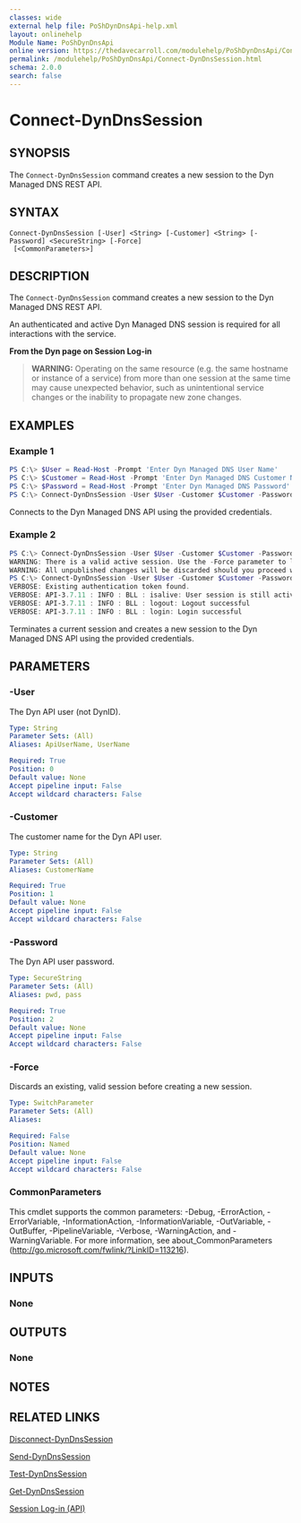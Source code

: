 ```yaml
---
classes: wide
external help file: PoShDynDnsApi-help.xml
layout: onlinehelp
Module Name: PoShDynDnsApi
online version: https://thedavecarroll.com/modulehelp/PoShDynDnsApi/Connect-DynDnsSession.html
permalink: /modulehelp/PoShDynDnsApi/Connect-DynDnsSession.html
schema: 2.0.0
search: false
---
```


# Connect-DynDnsSession

## SYNOPSIS
The `Connect-DynDnsSession` command creates a new session to the Dyn Managed DNS REST API.

## SYNTAX

```
Connect-DynDnsSession [-User] <String> [-Customer] <String> [-Password] <SecureString> [-Force]
 [<CommonParameters>]
```

## DESCRIPTION
The `Connect-DynDnsSession` command creates a new session to the Dyn Managed DNS REST API.

An authenticated and active Dyn Managed DNS session is required for all interactions with the service.

**From the Dyn page on Session Log-in**
>**WARNING:** Operating on the same resource (e.g. the same hostname or instance of a service) from more than one session at the same time may cause unexpected behavior, such as unintentional service changes or the inability to propagate new zone changes.

## EXAMPLES

### Example 1
```powershell
PS C:\> $User = Read-Host -Prompt 'Enter Dyn Managed DNS User Name'
PS C:\> $Customer = Read-Host -Prompt 'Enter Dyn Managed DNS Customer Name'
PS C:\> $Password = Read-Host -Prompt 'Enter Dyn Managed DNS Password' -AsSecureString
PS C:\> Connect-DynDnsSession -User $User -Customer $Customer -Password $Password
```

Connects to the Dyn Managed DNS API using the provided credentials.

### Example 2
```powershell
PS C:\> Connect-DynDnsSession -User $User -Customer $Customer -Password $Password
WARNING: There is a valid active session. Use the -Force parameter to logoff and create a new session.
WARNING: All unpublished changes will be discarded should you proceed with creating a new session.
PS C:\> Connect-DynDnsSession -User $User -Customer $Customer -Password $Password -Force -Verbose
VERBOSE: Existing authentication token found.
VERBOSE: API-3.7.11 : INFO : BLL : isalive: User session is still active
VERBOSE: API-3.7.11 : INFO : BLL : logout: Logout successful
VERBOSE: API-3.7.11 : INFO : BLL : login: Login successful
```

Terminates a current session and creates a new session to the Dyn Managed DNS API using the provided credentials.

## PARAMETERS

### -User
The Dyn API user (not DynID).

```yaml
Type: String
Parameter Sets: (All)
Aliases: ApiUserName, UserName

Required: True
Position: 0
Default value: None
Accept pipeline input: False
Accept wildcard characters: False
```

### -Customer
The customer name for the Dyn API user.

```yaml
Type: String
Parameter Sets: (All)
Aliases: CustomerName

Required: True
Position: 1
Default value: None
Accept pipeline input: False
Accept wildcard characters: False
```

### -Password
The Dyn API user password.

```yaml
Type: SecureString
Parameter Sets: (All)
Aliases: pwd, pass

Required: True
Position: 2
Default value: None
Accept pipeline input: False
Accept wildcard characters: False
```

### -Force
Discards an existing, valid session before creating a new session.

```yaml
Type: SwitchParameter
Parameter Sets: (All)
Aliases:

Required: False
Position: Named
Default value: None
Accept pipeline input: False
Accept wildcard characters: False
```

### CommonParameters
This cmdlet supports the common parameters: -Debug, -ErrorAction, -ErrorVariable, -InformationAction, -InformationVariable, -OutVariable, -OutBuffer, -PipelineVariable, -Verbose, -WarningAction, and -WarningVariable. For more information, see about_CommonParameters (http://go.microsoft.com/fwlink/?LinkID=113216).

## INPUTS

### None

## OUTPUTS

### None

## NOTES

## RELATED LINKS

[Disconnect-DynDnsSession](https://thedavecarroll.com/modulehelp/PoShDynDnsApi/Disconnect-DynDnsSession.html)

[Send-DynDnsSession](https://thedavecarroll.com/modulehelp/PoShDynDnsApi/Send-DynDnsSession.html)

[Test-DynDnsSession](https://thedavecarroll.com/modulehelp/PoShDynDnsApi/Test-DynDnsSession.html)

[Get-DynDnsSession](https://thedavecarroll.com/modulehelp/PoShDynDnsApi/Get-DynDnsSession.html)

[Session Log-in (API)](https://help.dyn.com/session-log-in/)